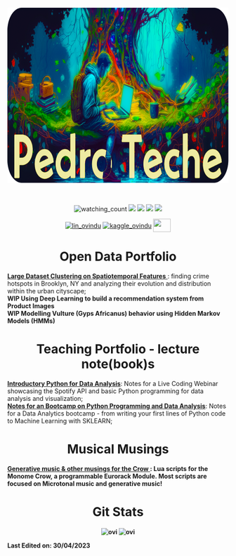 <p align="center">
  <img src="https://github.com/pedroteche-ih/pedroteche-ih/blob/main/images/banner_3.png?raw=true" height="400"/>
</p>
<br>


<p align="center">
  <img src="https://komarev.com/ghpvc/?username=pedroteche-ih&color=brightgreen" alt="watching_count" />
  <img src="https://img.shields.io/badge/Age-37-blue" />
  <img src="https://img.shields.io/badge/Focus-Machine%20Learning-brightgreen" />
  <img src="https://img.shields.io/badge/Lives-Brazil-success" />
  <img src="https://img.shields.io/badge/Languages-English%20%26%20Portuguese-brightgreen" />
</p>
<p align="center">
<a href="https://www.linkedin.com/in/pedro-teche/" target="blank"><img align="center" src="https://upload.wikimedia.org/wikipedia/commons/thumb/c/ca/LinkedIn_logo_initials.png/600px-LinkedIn_logo_initials.png" alt="lin_ovindu" height="40" width="40" /></a>  
<a href="https://www.kaggle.com/pedrotecheih" target="blank"><img align="center" src="https://www.vectorlogo.zone/logos/kaggle/kaggle-icon.svg" alt="kaggle_ovindu" height="30" width="40" /></a>
 <a href = "mailto: pedrotechel@gmail.com"><img align="center" src="https://seeklogo.com/images/G/gmail-new-2020-logo-32DBE11BB4-seeklogo.com.png" height="30" width="40" /></a>
</p>
</p>
<p align="center"> <h1 align="center">Open Data Portfolio</h1></p>
<a href="https://github.com/pedroteche-ih/nyc_crime"><b>Large Dataset Clustering on Spatiotemporal Features</b> </a>: finding crime hotspots in Brooklyn, NY and analyzing their evolution and distribution within the urban cityscape;
<br>
<b> WIP Using Deep Learning to build a recommendation system from Product Images </b> <br>
<b> WIP Modelling Vulture (Gyps Africanus) behavior using Hidden Markov Models (HMMs) </b> <br>

<p align="center"> <h1 align="center">Teaching Portfolio - lecture note(book)s</h1></p>
<a href="https://github.com/pedroteche-ih/WEBINAR_SPOTIFY"><b> Introductory Python for Data Analysis</b></a>: Notes for a Live Coding Webinar showcasing the Spotify API and basic Python programming for data analysis and visualization;<br>
<a href="https://github.com/pedroteche-ih/Aulas-Base---DA-v2"><b> Notes for an Bootcamp on Python Programming and Data Analysis</b></a>: Notes for a Data Analytics bootcamp - from writing your first lines of Python code to Machine Learning with SKLEARN;
<br>



<p align="center"> <h1 align="center">Musical Musings</h1></p>
<a href="https://github.com/pedroteche-ih/CROW_CHANTS"><b> Generative music & other musings for the Crow <b></a>: Lua scripts for the Monome Crow, a programmable Eurorack Module. Most scripts are focused on Microtonal music and generative music!
<br>
<p align="center"> <h1 align="center">Git Stats</h1></p>
<p align= "center">
  <img align="center" src="https://github-readme-stats.vercel.app/api/top-langs?username=pedroteche-ih&show_icons=true&locale=en&layout=compact&theme=gruvbox_light" alt="ovi" />
  <img align="center" src="https://github-readme-stats.vercel.app/api?username=pedroteche-ih&show_icons=true&locale=en&theme=gruvbox_light" alt="ovi" width="410" /></p>

Last Edited on: 30/04/2023





